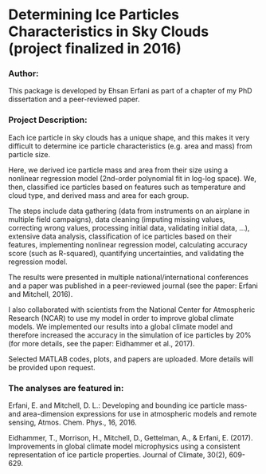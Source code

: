 # Determining Ice Particles Characteristics in Sky Clouds (project finalized in 2016)

### Author:
This package is developed by Ehsan Erfani as part of a chapter of my PhD dissertation and a peer-reviewed paper. 

### Project Description:
Each ice particle in sky clouds has a unique shape, and this makes it very difficult to determine ice particle characteristics 
(e.g. area and mass) from particle size.

Here, we derived ice particle mass and area from their size using a nonlinear regression model (2nd-order polynomial fit
in log-log space). We, then, classified ice particles based on features such as temperature and cloud type, and derived mass and area for each group.

The steps include data gathering (data from instruments on an airplane in multiple field campaigns), data cleaning (imputing missing values, correcting wrong values, processing initial data, validating initial data, ...), extensive data analysis, classification of ice particles based on their features, implementing
nonlinear regression model, calculating accuracy score (such as R-squared), quantifying uncertainties, and validating
the regression model.

The results were presented in multiple national/international conferences and a paper was published in a peer-reviewed
journal (see the paper: Erfani and Mitchell, 2016).

I also collaborated with scientists from the National Center for Atmospheric Research (NCAR) to use my model in order to improve global climate models. We implemented our results into a global climate model and therefore increased the accuracy in the simulation of ice particles by 20% (for more details, see the paper: Eidhammer et al., 2017).

Selected MATLAB codes, plots, and papers are uploaded. More details will be provided upon request.

### The analyses are featured in:
Erfani, E. and Mitchell, D. L.: Developing and bounding ice particle mass- and area-dimension expressions for use in atmospheric models and remote sensing, Atmos. Chem. Phys., 16, 2016.

Eidhammer, T., Morrison, H., Mitchell, D., Gettelman, A., & Erfani, E. (2017). Improvements in global climate model microphysics using a consistent representation of ice particle properties. Journal of Climate, 30(2), 609-629.
